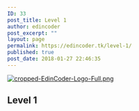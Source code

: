 ```yaml
---
ID: 33
post_title: Level 1
author: edincoder
post_excerpt: ""
layout: page
permalink: https://edincoder.tk/level-1/
published: true
post_date: 2018-01-27 22:46:35
---
```

<a href="https://edincoder.tk" data-elementor-open-lightbox="default">
		<img src="https://edincoder.tk/wp-content/uploads/elementor/thumbs/cropped-EdinCoder-Logo-Full-nl0f664h65j23ktnjkcirqnaz4tv4vvqz5asgahz5o.png" title="cropped-EdinCoder-Logo-Full.png" alt="cropped-EdinCoder-Logo-Full.png" />				</a>
			<h2>Level 1</h2>